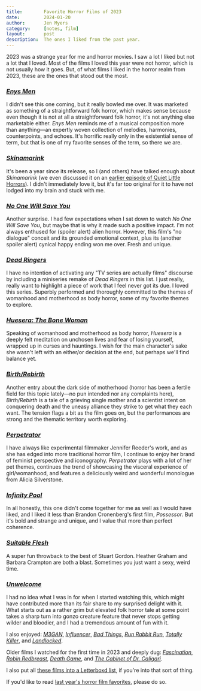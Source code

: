 ```yaml
---
title:        Favorite Horror Films of 2023
date:         2024-01-20
author:       Jen Myers
category:     [notes, film]
layout:       post
description:  The ones I liked from the past year.
---
```


2023 was a strange year for me and horror movies. I saw a lot I liked but not a lot that I loved. Most of the films I loved this year were not horror, which is not usually how it goes. But, of what films I liked in the horror realm from 2023, these are the ones that stood out the most.

<h3><a href="https://letterboxd.com/film/enys-men/"><em>Enys Men</em></a></h3>

I didn't see this one coming, but it really bowled me over. It was marketed as something of a straightforward folk horror, which makes sense because even though it is not at all a straightforward folk horror, it's not anything else marketable either. <em>Enys Men</em> reminds me of a musical composition more than anything—an expertly woven collection of melodies, harmonies, counterpoints, and echoes. It's horrific really only in the existential sense of term, but that is one of my favorite senses of the term, so there we are.

<h3><a href="https://letterboxd.com/film/skinamarink/"><em>Skinamarink</em></a></h3>

It's been a year since its release, so I (and others) have talked enough about <em>Skinamarink</em> (we even discussed it on an <a href="https://quietlittlehorrors.com/episode-04-15-skinamarink/">earlier episode of Quiet Little Horrors</a>). I didn't immediately love it, but it's far too original for it to have not lodged into my brain and stuck with me.

<h3><a href="https://letterboxd.com/film/no-one-will-save-you/"><em>No One Will Save You</em></a></h3>

Another surprise. I had few expectations when I sat down to watch <em>No One Will Save You</em>, but maybe that is why it made such a positive impact. I'm not always enthused for (spoiler alert) alien horror. However, this film's "no dialogue" conceit and its grounded emotional context, plus its (another spoiler alert) cynical happy ending won me over. Fresh and unique.

<h3><a href="https://letterboxd.com/film/dead-ringers-2023/"><em>Dead Ringers</em></a></h3>

I have no intention of activating any "TV series are actually films" discourse by including a miniseries remake of <em>Dead Ringers</em> in this list. I just really, really want to highlight a piece of work that I feel never got its due. I loved this series. Superbly performed and thoroughly committed to the themes of womanhood and motherhood as body horror, some of my favorite themes to explore.

<h3><a href="https://letterboxd.com/film/huesera-the-bone-woman/"><em>Huesera: The Bone Woman</em></a></h3>

Speaking of womanhood and motherhood as body horror, <em>Huesera</em> is a deeply felt meditation on unchosen lives and fear of losing yourself, wrapped up in curses and hauntings. I wish for the main character's sake she wasn't left with an either/or decision at the end, but perhaps we'll find balance yet.

<h3><a href="https://letterboxd.com/film/birth-rebirth/"><em>Birth/Rebirth</em></a></h3>

Another entry about the dark side of motherhood (horror has been a fertile field for this topic lately—no pun intended nor any complaints here), <em>Birth/Rebirth</em> is a tale of a grieving single mother and a scientist intent on conquering death and the uneasy alliance they strike to get what they each want. The tension flags a bit as the film goes on, but the performances are strong and the thematic territory worth exploring.

<h3><a href="https://letterboxd.com/film/perpetrator/"><em>Perpetrator</em></a></h3>

I have always like experimental filmmaker Jennifer Reeder's work, and as she has edged into more traditional horror film, I continue to enjoy her brand of feminist perspective and iconography. <em>Perpetrator</em> plays with a lot of her pet themes, continues the trend of showcasing the visceral experience of girl/womanhood, and features a deliciously weird and wonderful monologue from Alicia Silverstone.

<h3><a href="https://letterboxd.com/film/infinity-pool/"><em>Infinity Pool</em></a></h3>

In all honestly, this one didn't come together for me as well as I would have liked, and I liked it less than Brandon Cronenberg's first film, <em>Possessor</em>. But it's bold and strange and unique, and I value that more than perfect coherence.

<h3><a href="https://letterboxd.com/film/suitable-flesh/"><em>Suitable Flesh</em></a></h3>

A super fun throwback to the best of Stuart Gordon. Heather Graham and Barbara Crampton are both a blast. Sometimes you just want a sexy, weird time.

<h3><a href="https://letterboxd.com/film/unwelcome-2022/"><em>Unwelcome</em></a></h3>

I had no idea what I was in for when I started watching this, which might have contributed more than its fair share to my surprised delight with it. What starts out as a rather grim but elevated folk horror tale at some point takes a sharp turn into gonzo creature feature that never stops getting wilder and bloodier, and I had a tremendous amount of fun with it.

I also enjoyed: <a href="https://letterboxd.com/film/m3gan/"><em>M3GAN</em></a>, <a href="https://letterboxd.com/film/influencer-2022/"><em>Influencer</em></a>, <a href="https://letterboxd.com/film/bad-things/"><em>Bad Things</em></a>, <a href="https://letterboxd.com/film/run-rabbit-run-2023/"><em>Run Rabbit Run</em></a>, <a href="https://letterboxd.com/film/totally-killer/"><em>Totally Killer</em></a>, and <a href="https://letterboxd.com/film/landlocked-2021-1/"><em>Landlocked</em></a>.

Older films I watched for the first time in 2023 and deeply dug: <a href="https://letterboxd.com/film/fascination-1979/"><em>Fascination</em></a>, <a href="https://letterboxd.com/film/robin-redbreast/"><em>Robin Redbreast</em></a>, <a href="https://letterboxd.com/film/death-game/"><em>Death Game</em></a>, and <a href="https://letterboxd.com/film/the-cabinet-of-dr-caligari-1920/"><em>The Cabinet of Dr. Caligari</em></a>.

I also put all [these films into a Letterboxd list](https://letterboxd.com/jenmyers/list/favorite-horror-films-of-2023/), if you're into that sort of thing.

If you'd like to read [last year's horror film favorites](https://jenmyers.net/notes/film/favorite-horror-films-of-2022.html), please do so.
